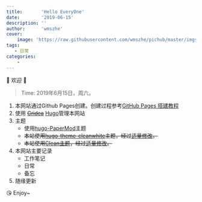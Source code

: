 ```yaml
---
title:       'Hello EveryOne'
date:        '2019-06-15'
description: ''
author:      'wmszhe'
cover:
    image: 'https://raw.githubusercontent.com/wmszhe/pichub/master/imgs/hello-everyone.png'
tags:
   - 日常
categories:
    - 
---
```


👏 欢迎 👏 

<!--more--> 

> Time: 2019年6月15日，周六。

1. 本网站通过Github Pages创建。创建过程参考[GitHub Pages 搭建教程](https://sspai.com/post/54608)
2. 使用 ~~[Gridea](https://gridea.dev/)~~ [Hugo](https://gohugo.io/)管理本网站
3. 主题
   - 使用[hugo-PaperMod](https://github.com/adityatelange/hugo-PaperMod)主题
   - ~~本站使用[hugo-theme-cleanwhite](https://github.com/zhaohuabing/hugo-theme-cleanwhite)主题，经过[适量修改](https://github.com/wmszhe/hugo-theme-cleanwhite)。~~
   - ~~本站使用[Clean主题](https://github.com/Alanrk/Gridea-theme-clean)，经过[适量修改](https://github.com/wmszhe/Gridea-theme-clean)。~~
4. 本网站主要记录
   - 工作笔记
   - 日常
   - 备忘
5. 随缘更新 

😘 Enjoy~
